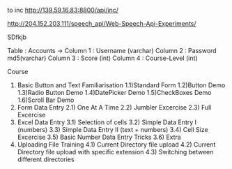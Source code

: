 to inc http://139.59.16.83:8800/api/inc/


http://204.152.203.111/speech_api/Web-Speech-Api-Experiments/

SDfkjb


Table : Accounts ->
Column 1 : Username (varchar)
Column 2 : Password md5(varchar)
Column 3 : Score (int)
Column 4 : Course-Level (int)


Course 
1) Basic Button and Text Familiarisation
	1.1)Standard Form
	1.2)Button Demo
	1.3)Radio Button Demo
	1.4)DatePicker Demo
	1.5)CheckBoxes Demo
	1.6)Scroll Bar Demo
2) Form Data Entry
	2.1) One At A Time
	2.2) Jumbler Excercise
	2.3) Full Excercise
3) Excel Data Entry
	3.1) Selection of cells
	3.2) Simple Data Entry I (numbers)
	3.3) Simple Data Entry II (text + numbers)
	3.4) Cell Size Excercise
	3.5) Basic Number Data Entry Tricks
	3.6) Extra 
4) Uploading File Training
	4.1) Current Directory file upload
	4.2) Current Directory file upload with specific extension
	4.3) Switching between different directories
